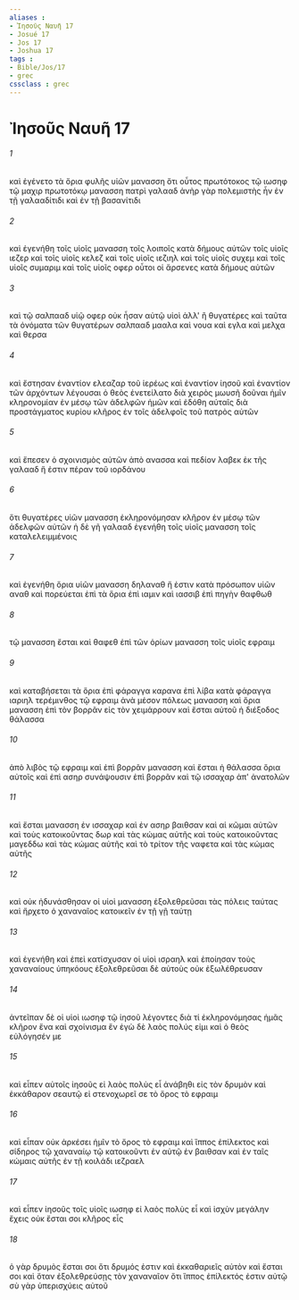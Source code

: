 ```yaml
---
aliases : 
- Ἰησοῦς Ναυῆ 17
- Josué 17
- Jos 17
- Joshua 17
tags : 
- Bible/Jos/17
- grec
cssclass : grec
---
```


# Ἰησοῦς Ναυῆ 17

###### 1
καὶ ἐγένετο τὰ ὅρια φυλῆς υἱῶν μανασση ὅτι οὗτος πρωτότοκος τῷ ιωσηφ τῷ μαχιρ πρωτοτόκῳ μανασση πατρὶ γαλααδ ἀνὴρ γὰρ πολεμιστὴς ἦν ἐν τῇ γαλααδίτιδι καὶ ἐν τῇ βασανίτιδι
###### 2
καὶ ἐγενήθη τοῖς υἱοῖς μανασση τοῖς λοιποῖς κατὰ δήμους αὐτῶν τοῖς υἱοῖς ιεζερ καὶ τοῖς υἱοῖς κελεζ καὶ τοῖς υἱοῖς ιεζιηλ καὶ τοῖς υἱοῖς συχεμ καὶ τοῖς υἱοῖς συμαριμ καὶ τοῖς υἱοῖς οφερ οὗτοι οἱ ἄρσενες κατὰ δήμους αὐτῶν
###### 3
καὶ τῷ σαλπααδ υἱῷ οφερ οὐκ ἦσαν αὐτῷ υἱοὶ ἀλλ' ἢ θυγατέρες καὶ ταῦτα τὰ ὀνόματα τῶν θυγατέρων σαλπααδ μααλα καὶ νουα καὶ εγλα καὶ μελχα καὶ θερσα
###### 4
καὶ ἔστησαν ἐναντίον ελεαζαρ τοῦ ἱερέως καὶ ἐναντίον ἰησοῦ καὶ ἐναντίον τῶν ἀρχόντων λέγουσαι ὁ θεὸς ἐνετείλατο διὰ χειρὸς μωυσῆ δοῦναι ἡμῖν κληρονομίαν ἐν μέσῳ τῶν ἀδελφῶν ἡμῶν καὶ ἐδόθη αὐταῖς διὰ προστάγματος κυρίου κλῆρος ἐν τοῖς ἀδελφοῖς τοῦ πατρὸς αὐτῶν
###### 5
καὶ ἔπεσεν ὁ σχοινισμὸς αὐτῶν ἀπὸ ανασσα καὶ πεδίον λαβεκ ἐκ τῆς γαλααδ ἥ ἐστιν πέραν τοῦ ιορδάνου
###### 6
ὅτι θυγατέρες υἱῶν μανασση ἐκληρονόμησαν κλῆρον ἐν μέσῳ τῶν ἀδελφῶν αὐτῶν ἡ δὲ γῆ γαλααδ ἐγενήθη τοῖς υἱοῖς μανασση τοῖς καταλελειμμένοις
###### 7
καὶ ἐγενήθη ὅρια υἱῶν μανασση δηλαναθ ἥ ἐστιν κατὰ πρόσωπον υἱῶν αναθ καὶ πορεύεται ἐπὶ τὰ ὅρια ἐπὶ ιαμιν καὶ ιασσιβ ἐπὶ πηγὴν θαφθωθ
###### 8
τῷ μανασση ἔσται καὶ θαφεθ ἐπὶ τῶν ὁρίων μανασση τοῖς υἱοῖς εφραιμ
###### 9
καὶ καταβήσεται τὰ ὅρια ἐπὶ φάραγγα καρανα ἐπὶ λίβα κατὰ φάραγγα ιαριηλ τερέμινθος τῷ εφραιμ ἀνὰ μέσον πόλεως μανασση καὶ ὅρια μανασση ἐπὶ τὸν βορρᾶν εἰς τὸν χειμάρρουν καὶ ἔσται αὐτοῦ ἡ διέξοδος θάλασσα
###### 10
ἀπὸ λιβὸς τῷ εφραιμ καὶ ἐπὶ βορρᾶν μανασση καὶ ἔσται ἡ θάλασσα ὅρια αὐτοῖς καὶ ἐπὶ ασηρ συνάψουσιν ἐπὶ βορρᾶν καὶ τῷ ισσαχαρ ἀπ' ἀνατολῶν
###### 11
καὶ ἔσται μανασση ἐν ισσαχαρ καὶ ἐν ασηρ βαιθσαν καὶ αἱ κῶμαι αὐτῶν καὶ τοὺς κατοικοῦντας δωρ καὶ τὰς κώμας αὐτῆς καὶ τοὺς κατοικοῦντας μαγεδδω καὶ τὰς κώμας αὐτῆς καὶ τὸ τρίτον τῆς ναφετα καὶ τὰς κώμας αὐτῆς
###### 12
καὶ οὐκ ἠδυνάσθησαν οἱ υἱοὶ μανασση ἐξολεθρεῦσαι τὰς πόλεις ταύτας καὶ ἤρχετο ὁ χαναναῖος κατοικεῖν ἐν τῇ γῇ ταύτῃ
###### 13
καὶ ἐγενήθη καὶ ἐπεὶ κατίσχυσαν οἱ υἱοὶ ισραηλ καὶ ἐποίησαν τοὺς χαναναίους ὑπηκόους ἐξολεθρεῦσαι δὲ αὐτοὺς οὐκ ἐξωλέθρευσαν
###### 14
ἀντεῖπαν δὲ οἱ υἱοὶ ιωσηφ τῷ ἰησοῦ λέγοντες διὰ τί ἐκληρονόμησας ἡμᾶς κλῆρον ἕνα καὶ σχοίνισμα ἕν ἐγὼ δὲ λαὸς πολύς εἰμι καὶ ὁ θεὸς εὐλόγησέν με
###### 15
καὶ εἶπεν αὐτοῖς ἰησοῦς εἰ λαὸς πολὺς εἶ ἀνάβηθι εἰς τὸν δρυμὸν καὶ ἐκκάθαρον σεαυτῷ εἰ στενοχωρεῖ σε τὸ ὄρος τὸ εφραιμ
###### 16
καὶ εἶπαν οὐκ ἀρκέσει ἡμῖν τὸ ὄρος τὸ εφραιμ καὶ ἵππος ἐπίλεκτος καὶ σίδηρος τῷ χαναναίῳ τῷ κατοικοῦντι ἐν αὐτῷ ἐν βαιθσαν καὶ ἐν ταῖς κώμαις αὐτῆς ἐν τῇ κοιλάδι ιεζραελ
###### 17
καὶ εἶπεν ἰησοῦς τοῖς υἱοῖς ιωσηφ εἰ λαὸς πολὺς εἶ καὶ ἰσχὺν μεγάλην ἔχεις οὐκ ἔσται σοι κλῆρος εἷς
###### 18
ὁ γὰρ δρυμὸς ἔσται σοι ὅτι δρυμός ἐστιν καὶ ἐκκαθαριεῖς αὐτὸν καὶ ἔσται σοι καὶ ὅταν ἐξολεθρεύσῃς τὸν χαναναῖον ὅτι ἵππος ἐπίλεκτός ἐστιν αὐτῷ σὺ γὰρ ὑπερισχύεις αὐτοῦ
